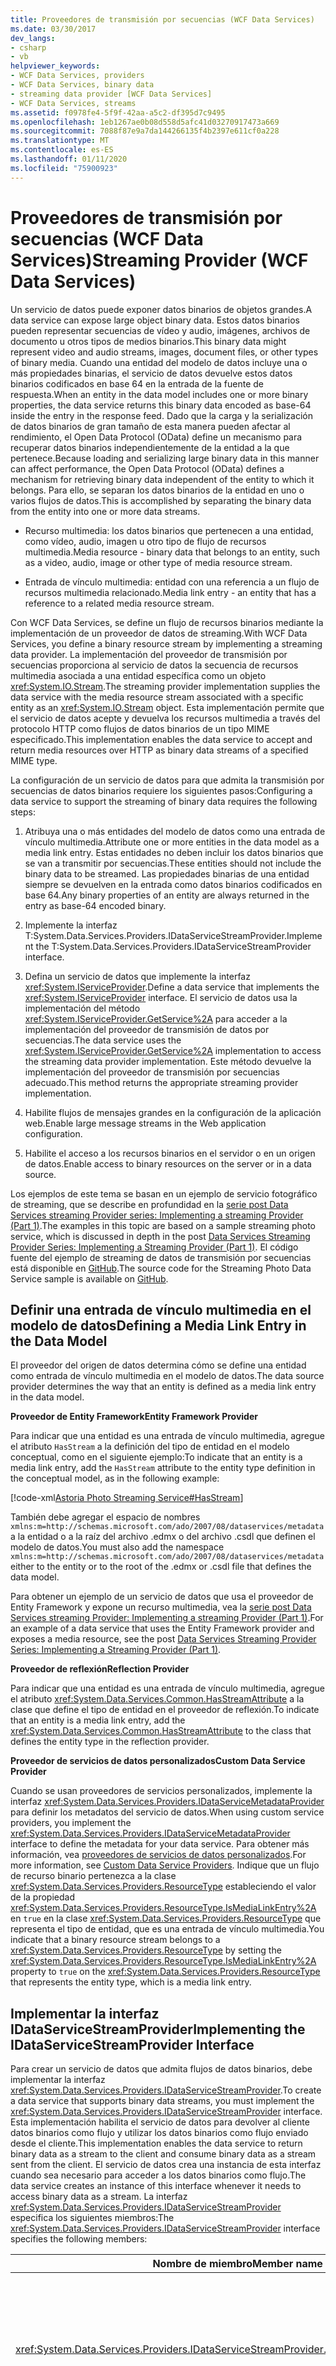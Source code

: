 ```yaml
---
title: Proveedores de transmisión por secuencias (WCF Data Services)
ms.date: 03/30/2017
dev_langs:
- csharp
- vb
helpviewer_keywords:
- WCF Data Services, providers
- WCF Data Services, binary data
- streaming data provider [WCF Data Services]
- WCF Data Services, streams
ms.assetid: f0978fe4-5f9f-42aa-a5c2-df395d7c9495
ms.openlocfilehash: 1eb1267ae0b08d558d5afc41d03270917473a669
ms.sourcegitcommit: 7088f87e9a7da144266135f4b2397e611cf0a228
ms.translationtype: MT
ms.contentlocale: es-ES
ms.lasthandoff: 01/11/2020
ms.locfileid: "75900923"
---
```

# <a name="streaming-provider-wcf-data-services"></a><span data-ttu-id="4c0fe-102">Proveedores de transmisión por secuencias (WCF Data Services)</span><span class="sxs-lookup"><span data-stu-id="4c0fe-102">Streaming Provider (WCF Data Services)</span></span>

<span data-ttu-id="4c0fe-103">Un servicio de datos puede exponer datos binarios de objetos grandes.</span><span class="sxs-lookup"><span data-stu-id="4c0fe-103">A data service can expose large object binary data.</span></span> <span data-ttu-id="4c0fe-104">Estos datos binarios pueden representar secuencias de vídeo y audio, imágenes, archivos de documento u otros tipos de medios binarios.</span><span class="sxs-lookup"><span data-stu-id="4c0fe-104">This binary data might represent video and audio streams, images, document files, or other types of binary media.</span></span> <span data-ttu-id="4c0fe-105">Cuando una entidad del modelo de datos incluye una o más propiedades binarias, el servicio de datos devuelve estos datos binarios codificados en base 64 en la entrada de la fuente de respuesta.</span><span class="sxs-lookup"><span data-stu-id="4c0fe-105">When an entity in the data model includes one or more binary properties, the data service returns this binary data encoded as base-64 inside the entry in the response feed.</span></span> <span data-ttu-id="4c0fe-106">Dado que la carga y la serialización de datos binarios de gran tamaño de esta manera pueden afectar al rendimiento, el Open Data Protocol (OData) define un mecanismo para recuperar datos binarios independientemente de la entidad a la que pertenece.</span><span class="sxs-lookup"><span data-stu-id="4c0fe-106">Because loading and serializing large binary data in this manner can affect performance, the Open Data Protocol (OData) defines a mechanism for retrieving binary data independent of the entity to which it belongs.</span></span> <span data-ttu-id="4c0fe-107">Para ello, se separan los datos binarios de la entidad en uno o varios flujos de datos.</span><span class="sxs-lookup"><span data-stu-id="4c0fe-107">This is accomplished by separating the binary data from the entity into one or more data streams.</span></span>

- <span data-ttu-id="4c0fe-108">Recurso multimedia: los datos binarios que pertenecen a una entidad, como vídeo, audio, imagen u otro tipo de flujo de recursos multimedia.</span><span class="sxs-lookup"><span data-stu-id="4c0fe-108">Media resource - binary data that belongs to an entity, such as a video, audio, image or other type of media resource stream.</span></span>

- <span data-ttu-id="4c0fe-109">Entrada de vínculo multimedia: entidad con una referencia a un flujo de recursos multimedia relacionado.</span><span class="sxs-lookup"><span data-stu-id="4c0fe-109">Media link entry - an entity that has a reference to a related media resource stream.</span></span>

<span data-ttu-id="4c0fe-110">Con WCF Data Services, se define un flujo de recursos binarios mediante la implementación de un proveedor de datos de streaming.</span><span class="sxs-lookup"><span data-stu-id="4c0fe-110">With WCF Data Services, you define a binary resource stream by implementing a streaming data provider.</span></span> <span data-ttu-id="4c0fe-111">La implementación del proveedor de transmisión por secuencias proporciona al servicio de datos la secuencia de recursos multimedia asociada a una entidad específica como un objeto <xref:System.IO.Stream>.</span><span class="sxs-lookup"><span data-stu-id="4c0fe-111">The streaming provider implementation supplies the data service with the media resource stream associated with a specific entity as an <xref:System.IO.Stream> object.</span></span> <span data-ttu-id="4c0fe-112">Esta implementación permite que el servicio de datos acepte y devuelva los recursos multimedia a través del protocolo HTTP como flujos de datos binarios de un tipo MIME especificado.</span><span class="sxs-lookup"><span data-stu-id="4c0fe-112">This implementation enables the data service to accept and return media resources over HTTP as binary data streams of a specified MIME type.</span></span>

<span data-ttu-id="4c0fe-113">La configuración de un servicio de datos para que admita la transmisión por secuencias de datos binarios requiere los siguientes pasos:</span><span class="sxs-lookup"><span data-stu-id="4c0fe-113">Configuring a data service to support the streaming of binary data requires the following steps:</span></span>

1. <span data-ttu-id="4c0fe-114">Atribuya una o más entidades del modelo de datos como una entrada de vínculo multimedia.</span><span class="sxs-lookup"><span data-stu-id="4c0fe-114">Attribute one or more entities in the data model as a media link entry.</span></span> <span data-ttu-id="4c0fe-115">Estas entidades no deben incluir los datos binarios que se van a transmitir por secuencias.</span><span class="sxs-lookup"><span data-stu-id="4c0fe-115">These entities should not include the binary data to be streamed.</span></span> <span data-ttu-id="4c0fe-116">Las propiedades binarias de una entidad siempre se devuelven en la entrada como datos binarios codificados en base 64.</span><span class="sxs-lookup"><span data-stu-id="4c0fe-116">Any binary properties of an entity are always returned in the entry as base-64 encoded binary.</span></span>

2. <span data-ttu-id="4c0fe-117">Implemente la interfaz T:System.Data.Services.Providers.IDataServiceStreamProvider.</span><span class="sxs-lookup"><span data-stu-id="4c0fe-117">Implement the T:System.Data.Services.Providers.IDataServiceStreamProvider interface.</span></span>

3. <span data-ttu-id="4c0fe-118">Defina un servicio de datos que implemente la interfaz <xref:System.IServiceProvider>.</span><span class="sxs-lookup"><span data-stu-id="4c0fe-118">Define a data service that implements the <xref:System.IServiceProvider> interface.</span></span> <span data-ttu-id="4c0fe-119">El servicio de datos usa la implementación del método <xref:System.IServiceProvider.GetService%2A> para acceder a la implementación del proveedor de transmisión de datos por secuencias.</span><span class="sxs-lookup"><span data-stu-id="4c0fe-119">The data service uses the <xref:System.IServiceProvider.GetService%2A> implementation to access the streaming data provider implementation.</span></span> <span data-ttu-id="4c0fe-120">Este método devuelve la implementación del proveedor de transmisión por secuencias adecuado.</span><span class="sxs-lookup"><span data-stu-id="4c0fe-120">This method returns the appropriate streaming provider implementation.</span></span>

4. <span data-ttu-id="4c0fe-121">Habilite flujos de mensajes grandes en la configuración de la aplicación web.</span><span class="sxs-lookup"><span data-stu-id="4c0fe-121">Enable large message streams in the Web application configuration.</span></span>

5. <span data-ttu-id="4c0fe-122">Habilite el acceso a los recursos binarios en el servidor o en un origen de datos.</span><span class="sxs-lookup"><span data-stu-id="4c0fe-122">Enable access to binary resources on the server or in a data source.</span></span>

<span data-ttu-id="4c0fe-123">Los ejemplos de este tema se basan en un ejemplo de servicio fotográfico de streaming, que se describe en profundidad en la [serie post Data Services streaming Provider series: Implementing a streaming Provider (Part 1)](https://docs.microsoft.com/archive/blogs/astoriateam/data-services-streaming-provider-series-implementing-a-streaming-provider-part-1).</span><span class="sxs-lookup"><span data-stu-id="4c0fe-123">The examples in this topic are based on a sample streaming photo service, which is discussed in depth in the post [Data Services Streaming Provider Series: Implementing a Streaming Provider (Part 1)](https://docs.microsoft.com/archive/blogs/astoriateam/data-services-streaming-provider-series-implementing-a-streaming-provider-part-1).</span></span> <span data-ttu-id="4c0fe-124">El código fuente del ejemplo de streaming de datos de transmisión por secuencias está disponible en [GitHub](https://github.com/microsoftarchive/msdn-code-gallery-community-s-z/tree/master/Streaming%20Photo%20OData%20Service%20Sample).</span><span class="sxs-lookup"><span data-stu-id="4c0fe-124">The source code for the Streaming Photo Data Service sample is available on [GitHub](https://github.com/microsoftarchive/msdn-code-gallery-community-s-z/tree/master/Streaming%20Photo%20OData%20Service%20Sample).</span></span>

## <a name="defining-a-media-link-entry-in-the-data-model"></a><span data-ttu-id="4c0fe-125">Definir una entrada de vínculo multimedia en el modelo de datos</span><span class="sxs-lookup"><span data-stu-id="4c0fe-125">Defining a Media Link Entry in the Data Model</span></span>

<span data-ttu-id="4c0fe-126">El proveedor del origen de datos determina cómo se define una entidad como entrada de vínculo multimedia en el modelo de datos.</span><span class="sxs-lookup"><span data-stu-id="4c0fe-126">The data source provider determines the way that an entity is defined as a media link entry in the data model.</span></span>

<span data-ttu-id="4c0fe-127">**Proveedor de Entity Framework**</span><span class="sxs-lookup"><span data-stu-id="4c0fe-127">**Entity Framework Provider**</span></span>

<span data-ttu-id="4c0fe-128">Para indicar que una entidad es una entrada de vínculo multimedia, agregue el atributo `HasStream` a la definición del tipo de entidad en el modelo conceptual, como en el siguiente ejemplo:</span><span class="sxs-lookup"><span data-stu-id="4c0fe-128">To indicate that an entity is a media link entry, add the `HasStream` attribute to the entity type definition in the conceptual model, as in the following example:</span></span>

[!code-xml[Astoria Photo Streaming Service#HasStream](../../../../samples/snippets/xml/VS_Snippets_Misc/astoria_photo_streaming_service/xml/photodata.edmx#hasstream)]

<span data-ttu-id="4c0fe-129">También debe agregar el espacio de nombres `xmlns:m=http://schemas.microsoft.com/ado/2007/08/dataservices/metadata` a la entidad o a la raíz del archivo .edmx o del archivo .csdl que definen el modelo de datos.</span><span class="sxs-lookup"><span data-stu-id="4c0fe-129">You must also add the namespace `xmlns:m=http://schemas.microsoft.com/ado/2007/08/dataservices/metadata` either to the entity or to the root of the .edmx or .csdl file that defines the data model.</span></span>

<span data-ttu-id="4c0fe-130">Para obtener un ejemplo de un servicio de datos que usa el proveedor de Entity Framework y expone un recurso multimedia, vea la [serie post Data Services streaming Provider: Implementing a streaming Provider (Part 1)](https://docs.microsoft.com/archive/blogs/astoriateam/data-services-streaming-provider-series-implementing-a-streaming-provider-part-1).</span><span class="sxs-lookup"><span data-stu-id="4c0fe-130">For an example of a data service that uses the Entity Framework provider and exposes a media resource, see the post [Data Services Streaming Provider Series: Implementing a Streaming Provider (Part 1)](https://docs.microsoft.com/archive/blogs/astoriateam/data-services-streaming-provider-series-implementing-a-streaming-provider-part-1).</span></span>

<span data-ttu-id="4c0fe-131">**Proveedor de reflexión**</span><span class="sxs-lookup"><span data-stu-id="4c0fe-131">**Reflection Provider**</span></span>

<span data-ttu-id="4c0fe-132">Para indicar que una entidad es una entrada de vínculo multimedia, agregue el atributo <xref:System.Data.Services.Common.HasStreamAttribute> a la clase que define el tipo de entidad en el proveedor de reflexión.</span><span class="sxs-lookup"><span data-stu-id="4c0fe-132">To indicate that an entity is a media link entry, add the <xref:System.Data.Services.Common.HasStreamAttribute> to the class that defines the entity type in the reflection provider.</span></span>

<span data-ttu-id="4c0fe-133">**Proveedor de servicios de datos personalizados**</span><span class="sxs-lookup"><span data-stu-id="4c0fe-133">**Custom Data Service Provider**</span></span>

<span data-ttu-id="4c0fe-134">Cuando se usan proveedores de servicios personalizados, implemente la interfaz <xref:System.Data.Services.Providers.IDataServiceMetadataProvider> para definir los metadatos del servicio de datos.</span><span class="sxs-lookup"><span data-stu-id="4c0fe-134">When using custom service providers, you implement the <xref:System.Data.Services.Providers.IDataServiceMetadataProvider> interface to define the metadata for your data service.</span></span> <span data-ttu-id="4c0fe-135">Para obtener más información, vea [proveedores de servicios de datos personalizados](custom-data-service-providers-wcf-data-services.md).</span><span class="sxs-lookup"><span data-stu-id="4c0fe-135">For more information, see [Custom Data Service Providers](custom-data-service-providers-wcf-data-services.md).</span></span> <span data-ttu-id="4c0fe-136">Indique que un flujo de recurso binario pertenezca a la clase <xref:System.Data.Services.Providers.ResourceType> estableciendo el valor de la propiedad <xref:System.Data.Services.Providers.ResourceType.IsMediaLinkEntry%2A> en `true` en la clase <xref:System.Data.Services.Providers.ResourceType> que representa el tipo de entidad, que es una entrada de vínculo multimedia.</span><span class="sxs-lookup"><span data-stu-id="4c0fe-136">You indicate that a binary resource stream belongs to a <xref:System.Data.Services.Providers.ResourceType> by setting the <xref:System.Data.Services.Providers.ResourceType.IsMediaLinkEntry%2A> property to `true` on the <xref:System.Data.Services.Providers.ResourceType> that represents the entity type, which is a media link entry.</span></span>

## <a name="implementing-the-idataservicestreamprovider-interface"></a><span data-ttu-id="4c0fe-137">Implementar la interfaz IDataServiceStreamProvider</span><span class="sxs-lookup"><span data-stu-id="4c0fe-137">Implementing the IDataServiceStreamProvider Interface</span></span>

<span data-ttu-id="4c0fe-138">Para crear un servicio de datos que admita flujos de datos binarios, debe implementar la interfaz <xref:System.Data.Services.Providers.IDataServiceStreamProvider>.</span><span class="sxs-lookup"><span data-stu-id="4c0fe-138">To create a data service that supports binary data streams, you must implement the <xref:System.Data.Services.Providers.IDataServiceStreamProvider> interface.</span></span> <span data-ttu-id="4c0fe-139">Esta implementación habilita el servicio de datos para devolver al cliente datos binarios como flujo y utilizar los datos binarios como flujo enviado desde el cliente.</span><span class="sxs-lookup"><span data-stu-id="4c0fe-139">This implementation enables the data service to return binary data as a stream to the client and consume binary data as a stream sent from the client.</span></span> <span data-ttu-id="4c0fe-140">El servicio de datos crea una instancia de esta interfaz cuando sea necesario para acceder a los datos binarios como flujo.</span><span class="sxs-lookup"><span data-stu-id="4c0fe-140">The data service creates an instance of this interface whenever it needs to access binary data as a stream.</span></span> <span data-ttu-id="4c0fe-141">La interfaz <xref:System.Data.Services.Providers.IDataServiceStreamProvider> especifica los siguientes miembros:</span><span class="sxs-lookup"><span data-stu-id="4c0fe-141">The <xref:System.Data.Services.Providers.IDataServiceStreamProvider> interface specifies the following members:</span></span>

|<span data-ttu-id="4c0fe-142">Nombre de miembro</span><span class="sxs-lookup"><span data-stu-id="4c0fe-142">Member name</span></span>|<span data-ttu-id="4c0fe-143">Descripción</span><span class="sxs-lookup"><span data-stu-id="4c0fe-143">Description</span></span>|
|-----------------|-----------------|
|<xref:System.Data.Services.Providers.IDataServiceStreamProvider.DeleteStream%2A>|<span data-ttu-id="4c0fe-144">El servicio de datos invoca este método para eliminar el recurso multimedia correspondiente cuando se elimina su entrada de vínculo multimedia.</span><span class="sxs-lookup"><span data-stu-id="4c0fe-144">This method is invoked by the data service to delete the corresponding media resource when its media link entry is deleted.</span></span> <span data-ttu-id="4c0fe-145">Cuando se implementa <xref:System.Data.Services.Providers.IDataServiceStreamProvider>, este método contiene el código que elimina el recurso multimedia asociado con la entrada de vínculo multimedia proporcionada.</span><span class="sxs-lookup"><span data-stu-id="4c0fe-145">When you implement <xref:System.Data.Services.Providers.IDataServiceStreamProvider>, this method contains the code that deletes the media resource associated with the supplied media link entry.</span></span>|
|<xref:System.Data.Services.Providers.IDataServiceStreamProvider.GetReadStream%2A>|<span data-ttu-id="4c0fe-146">El servicio de datos invoca este método para devolver un recurso multimedia como un flujo.</span><span class="sxs-lookup"><span data-stu-id="4c0fe-146">This method is invoked by the data service to return a media resource as a stream.</span></span> <span data-ttu-id="4c0fe-147">Cuando se implementa <xref:System.Data.Services.Providers.IDataServiceStreamProvider>, este método contiene el código que proporciona un flujo que el servicio de datos utiliza para devolver el recurso multimedia que está asociado a la entrada de vínculo multimedia proporcionada.</span><span class="sxs-lookup"><span data-stu-id="4c0fe-147">When you implement <xref:System.Data.Services.Providers.IDataServiceStreamProvider>, this method contains the code that provides a stream that is used by the data service to the return media resource that is associated with the provided media link entry.</span></span>|
|<xref:System.Data.Services.Providers.IDataServiceStreamProvider.GetReadStreamUri%2A>|<span data-ttu-id="4c0fe-148">El servicio de datos invoca este método para devolver el URI que se utiliza para solicitar el recurso multimedia de la entrada de vínculo multimedia.</span><span class="sxs-lookup"><span data-stu-id="4c0fe-148">This method is invoked by the data service to return the URI that is used to request the media resource for the media link entry.</span></span> <span data-ttu-id="4c0fe-149">Este valor se usa para crear el atributo `src` en el elemento de contenido de la entrada de vínculo multimedia que se utiliza para solicitar el flujo de datos.</span><span class="sxs-lookup"><span data-stu-id="4c0fe-149">This value is used to create the `src` attribute in the content element of the media link entry and that is used to request the data stream.</span></span> <span data-ttu-id="4c0fe-150">Cuando este método devuelve `null`, el servicio de datos automáticamente determina el URI.</span><span class="sxs-lookup"><span data-stu-id="4c0fe-150">When this method returns `null`, the data service automatically determines the URI.</span></span> <span data-ttu-id="4c0fe-151">Use este método cuando deba proporcionar clientes con acceso directo a datos binarios sin usar el proveedor de flujos.</span><span class="sxs-lookup"><span data-stu-id="4c0fe-151">Use this method when you need to provide clients with direct access to binary data without using the steam provider.</span></span>|
|<xref:System.Data.Services.Providers.IDataServiceStreamProvider.GetStreamContentType%2A>|<span data-ttu-id="4c0fe-152">El servicio de datos invoca este método para devolver el valor Content-Type del recurso multimedia asociado con la entrada de vínculo multimedia especificada.</span><span class="sxs-lookup"><span data-stu-id="4c0fe-152">This method is invoked by the data service to return the Content-Type value of the media resource that is associated with the specified media link entry.</span></span>|
|<xref:System.Data.Services.Providers.IDataServiceStreamProvider.GetStreamETag%2A>|<span data-ttu-id="4c0fe-153">El servicio de datos invoca este método para devolver el objeto eTag del flujo de datos que está asociado con la entidad especificada.</span><span class="sxs-lookup"><span data-stu-id="4c0fe-153">This method is invoked by the data service to return the eTag of the data stream that is associated with the specified entity.</span></span> <span data-ttu-id="4c0fe-154">Este método se utiliza cuando se administra la simultaneidad de los datos binarios.</span><span class="sxs-lookup"><span data-stu-id="4c0fe-154">This method is used when you manage concurrency for the binary data.</span></span> <span data-ttu-id="4c0fe-155">Cuando este método devuelve null, el servicio de datos no realiza el seguimiento de la simultaneidad.</span><span class="sxs-lookup"><span data-stu-id="4c0fe-155">When this method returns null, the data service does not track concurrency.</span></span>|
|<xref:System.Data.Services.Providers.IDataServiceStreamProvider.GetWriteStream%2A>|<span data-ttu-id="4c0fe-156">El servicio de datos invoca este método para obtener el flujo que se utiliza cuando se recibe el flujo enviado desde el cliente.</span><span class="sxs-lookup"><span data-stu-id="4c0fe-156">This method is invoked by the data service to obtain the stream that is used when receiving the stream sent from the client.</span></span> <span data-ttu-id="4c0fe-157">Cuando implemente la interfaz <xref:System.Data.Services.Providers.IDataServiceStreamProvider>, debe devolver un flujo grabable en el que el servicio de datos pueda escribir los datos del flujo recibidos.</span><span class="sxs-lookup"><span data-stu-id="4c0fe-157">When you implement <xref:System.Data.Services.Providers.IDataServiceStreamProvider>, you must return a writable stream to which the data service writes received stream data.</span></span>|
|<xref:System.Data.Services.Providers.IDataServiceStreamProvider.ResolveType%2A>|<span data-ttu-id="4c0fe-158">Devuelve un nombre de tipo calificado con el espacio de nombres que representa el tipo que el motor en tiempo de ejecución del servicio de datos debe crear para la entrada de vínculo multimedia asociada al flujo de datos del recurso multimedia que se está insertando.</span><span class="sxs-lookup"><span data-stu-id="4c0fe-158">Returns a namespace-qualified type name that represents the type that the data service runtime must create for the media link entry that is associated with the data stream for the media resource that is being inserted.</span></span>|

## <a name="creating-the-streaming-data-service"></a><span data-ttu-id="4c0fe-159">Crear el servicio de transmisión de datos por secuencias</span><span class="sxs-lookup"><span data-stu-id="4c0fe-159">Creating the Streaming Data Service</span></span>

<span data-ttu-id="4c0fe-160">Para proporcionar al tiempo de ejecución de WCF Data Services acceso a la implementación de <xref:System.Data.Services.Providers.IDataServiceStreamProvider>, el servicio de datos que cree también debe implementar la interfaz de <xref:System.IServiceProvider>.</span><span class="sxs-lookup"><span data-stu-id="4c0fe-160">To provide the WCF Data Services runtime with access to the <xref:System.Data.Services.Providers.IDataServiceStreamProvider> implementation, the data service that you create must also implement the <xref:System.IServiceProvider> interface.</span></span> <span data-ttu-id="4c0fe-161">En el siguiente ejemplo se muestra cómo implementar el método <xref:System.IServiceProvider.GetService%2A> para devolver una instancia de la clase `PhotoServiceStreamProvider` que implemente la interfaz <xref:System.Data.Services.Providers.IDataServiceStreamProvider>.</span><span class="sxs-lookup"><span data-stu-id="4c0fe-161">The following example shows how to implement the <xref:System.IServiceProvider.GetService%2A> method to return an instance of the `PhotoServiceStreamProvider` class that implements <xref:System.Data.Services.Providers.IDataServiceStreamProvider>.</span></span>

[!code-csharp[Astoria Photo Streaming Service#PhotoServiceStreamingProvider](../../../../samples/snippets/csharp/VS_Snippets_Misc/astoria_photo_streaming_service/cs/photodata.svc.cs#photoservicestreamingprovider)]
[!code-vb[Astoria Photo Streaming Service#PhotoServiceStreamingProvider](../../../../samples/snippets/visualbasic/VS_Snippets_Misc/astoria_photo_streaming_service/vb/photodata.svc.vb#photoservicestreamingprovider)]

<span data-ttu-id="4c0fe-162">Para obtener información general sobre cómo crear un servicio de datos, vea [configurar el servicio de datos](configuring-the-data-service-wcf-data-services.md).</span><span class="sxs-lookup"><span data-stu-id="4c0fe-162">For general information about how to create a data service, see [Configuring the Data Service](configuring-the-data-service-wcf-data-services.md).</span></span>

## <a name="enabling-large-binary-streams-in-the-hosting-environment"></a><span data-ttu-id="4c0fe-163">Habilitar flujos binarios grandes en el entorno de hospedaje</span><span class="sxs-lookup"><span data-stu-id="4c0fe-163">Enabling Large Binary Streams in the Hosting Environment</span></span>

<span data-ttu-id="4c0fe-164">Cuando se crea un servicio de datos en una aplicación Web de ASP.NET, se utiliza Windows Communication Foundation (WCF) para proporcionar la implementación del protocolo HTTP.</span><span class="sxs-lookup"><span data-stu-id="4c0fe-164">When you create a data service in an ASP.NET Web application, Windows Communication Foundation (WCF) is used to provide the HTTP protocol implementation.</span></span> <span data-ttu-id="4c0fe-165">De forma predeterminada, WCF limita el tamaño de los mensajes HTTP a solo 65 kilobytes.</span><span class="sxs-lookup"><span data-stu-id="4c0fe-165">By default, WCF limits the size of HTTP messages to only 65K bytes.</span></span> <span data-ttu-id="4c0fe-166">Para poder transmitir datos binarios grandes por secuencias al servicio de datos y desde él, debe configurar también la aplicación web para habilitar archivos binarios grandes y utilizar secuencias para la transferencia.</span><span class="sxs-lookup"><span data-stu-id="4c0fe-166">To be able to stream large binary data to and from the data service, you must also configure the Web application to enable large binary files and to use streams for transfer.</span></span> <span data-ttu-id="4c0fe-167">Para ello, en el elemento `<configuration />` del archivo Web.config de la aplicación agregue lo siguiente:</span><span class="sxs-lookup"><span data-stu-id="4c0fe-167">To do this, add the following in the `<configuration />` element of the application's Web.config file:</span></span>

> [!NOTE]
> <span data-ttu-id="4c0fe-168">Debe usar un modo de transferencia de <xref:System.ServiceModel.TransferMode.Streamed?displayProperty=nameWithType> para asegurarse de que WCF transmite los datos binarios en los mensajes de solicitud y respuesta, y no los almacena en búfer.</span><span class="sxs-lookup"><span data-stu-id="4c0fe-168">You must use a <xref:System.ServiceModel.TransferMode.Streamed?displayProperty=nameWithType> transfer mode to ensure that the binary data in both the request and response messages are streamed and not buffered by WCF.</span></span>

<span data-ttu-id="4c0fe-169">Para obtener más información, consulte [transferencia de mensajes de streaming](../../wcf/feature-details/streaming-message-transfer.md) y [cuotas de transporte](../../wcf/feature-details/transport-quotas.md).</span><span class="sxs-lookup"><span data-stu-id="4c0fe-169">For more information, see [Streaming Message Transfer](../../wcf/feature-details/streaming-message-transfer.md) and [Transport Quotas](../../wcf/feature-details/transport-quotas.md).</span></span>

<span data-ttu-id="4c0fe-170">De forma predeterminada, Internet Information Services (IIS) también limita el tamaño de las respuestas a 4 MB.</span><span class="sxs-lookup"><span data-stu-id="4c0fe-170">By default, Internet Information Services (IIS) also limits the size of requests to 4MB.</span></span> <span data-ttu-id="4c0fe-171">Para permitir que el servicio de datos reciba flujos mayores de 4 MB cuando se ejecute en IIS, también debe establecer el atributo `maxRequestLength` del [Elemento httpRuntime (esquema de configuración de ASP.net)](https://docs.microsoft.com/previous-versions/dotnet/netframework-4.0/e1f13641(v=vs.100)) en la sección configuración de `<system.web />`, como se muestra en el ejemplo siguiente:</span><span class="sxs-lookup"><span data-stu-id="4c0fe-171">To enable your data service to receive streams larger than 4MB when running on IIS, you must also set the `maxRequestLength` attribute of the [httpRuntime Element (ASP.NET Settings Schema)](https://docs.microsoft.com/previous-versions/dotnet/netframework-4.0/e1f13641(v=vs.100)) in the `<system.web />` configuration section, as shown in the following example:</span></span>

## <a name="using-data-streams-in-a-client-application"></a><span data-ttu-id="4c0fe-172">Usar flujos de datos en una aplicación cliente</span><span class="sxs-lookup"><span data-stu-id="4c0fe-172">Using Data Streams in a Client Application</span></span>

<span data-ttu-id="4c0fe-173">La biblioteca de cliente de WCF Data Services permite recuperar y actualizar estos recursos expuestos como secuencias binarias en el cliente.</span><span class="sxs-lookup"><span data-stu-id="4c0fe-173">The WCF Data Services client library enables you to both retrieve and update these exposed resources as binary streams on the client.</span></span> <span data-ttu-id="4c0fe-174">Para obtener más información, vea [trabajar con datos binarios](working-with-binary-data-wcf-data-services.md).</span><span class="sxs-lookup"><span data-stu-id="4c0fe-174">For more information, see [Working with Binary Data](working-with-binary-data-wcf-data-services.md).</span></span>

## <a name="considerations-for-working-with-a-streaming-provider"></a><span data-ttu-id="4c0fe-175">Consideraciones para trabajar con un proveedor de transmisión por secuencias</span><span class="sxs-lookup"><span data-stu-id="4c0fe-175">Considerations for Working with a Streaming Provider</span></span>

<span data-ttu-id="4c0fe-176">A continuación se enumeran algunas de las consideraciones que debe tener en cuenta al implementar un proveedor de transmisiones por secuencias y al tener acceso a los recursos multimedia de un servicio de datos.</span><span class="sxs-lookup"><span data-stu-id="4c0fe-176">The following are things to consider when you implement a streaming provider and when you access media resources from a data service.</span></span>

- <span data-ttu-id="4c0fe-177">Los recursos multimedia no admiten solicitudes MERGE.</span><span class="sxs-lookup"><span data-stu-id="4c0fe-177">MERGE requests are not supported for media resources.</span></span> <span data-ttu-id="4c0fe-178">Utilice una solicitud PUT para cambiar el recurso multimedia de una entidad existente.</span><span class="sxs-lookup"><span data-stu-id="4c0fe-178">Use a PUT request to change the media resource of an existing entity.</span></span>

- <span data-ttu-id="4c0fe-179">Una solicitud POST no se puede utilizar para crear una entrada de vínculo multimedia.</span><span class="sxs-lookup"><span data-stu-id="4c0fe-179">A POST request cannot be used to create a new media link entry.</span></span> <span data-ttu-id="4c0fe-180">En su lugar, debe emitir una solicitud POST para crear un nuevo recurso multimedia y el servicio de datos creará una entrada de vínculo multimedia con los valores predeterminados.</span><span class="sxs-lookup"><span data-stu-id="4c0fe-180">Instead, you must issue a POST request to create a new media resource, and the data service creates a new media link entry with default values.</span></span> <span data-ttu-id="4c0fe-181">Una solicitud MERGE o PUT posterior puede actualizar esta nueva entidad.</span><span class="sxs-lookup"><span data-stu-id="4c0fe-181">This new entity can be updated by a subsequent MERGE or PUT request.</span></span> <span data-ttu-id="4c0fe-182">También puede considerar la opción de almacenar en memoria caché la entidad y realizar actualizaciones en el contenedor de elementos eliminados, como establecer el valor de propiedad en el valor del encabezado Slug en la solicitud POST.</span><span class="sxs-lookup"><span data-stu-id="4c0fe-182">You may also consider caching the entity and make updates in the disposer, such as setting the property value to the value of the Slug header in the POST request.</span></span>

- <span data-ttu-id="4c0fe-183">Cuando se recibe una solicitud POST, el servicio de datos llama a <xref:System.Data.Services.Providers.IDataServiceStreamProvider.GetWriteStream%2A> para crear el recurso multimedia antes de llamar a <xref:System.Data.Services.IUpdatable.SaveChanges%2A> para crear la entrada de vínculo multimedia.</span><span class="sxs-lookup"><span data-stu-id="4c0fe-183">When a POST request is received, the data service calls <xref:System.Data.Services.Providers.IDataServiceStreamProvider.GetWriteStream%2A> to create the media resource before it calls <xref:System.Data.Services.IUpdatable.SaveChanges%2A> to create the media link entry.</span></span>

- <span data-ttu-id="4c0fe-184">Una implementación de <xref:System.Data.Services.Providers.IDataServiceStreamProvider.GetWriteStream%2A> no debe devolver un objeto <xref:System.IO.MemoryStream>.</span><span class="sxs-lookup"><span data-stu-id="4c0fe-184">An implementation of <xref:System.Data.Services.Providers.IDataServiceStreamProvider.GetWriteStream%2A> should not return a <xref:System.IO.MemoryStream> object.</span></span> <span data-ttu-id="4c0fe-185">Cuando se utiliza este tipo de flujo, se producirán problemas de recursos de memoria cuando el servicio reciba flujos de datos muy grandes.</span><span class="sxs-lookup"><span data-stu-id="4c0fe-185">When you use this kind of stream, memory resource issues will occur when the service receives very large data streams.</span></span>

- <span data-ttu-id="4c0fe-186">A continuación se enumeran algunas de las consideraciones que debe tener en cuenta al almacenar recursos multimedia en una base de datos:</span><span class="sxs-lookup"><span data-stu-id="4c0fe-186">The following are things to consider when storing media resources in a database:</span></span>

  - <span data-ttu-id="4c0fe-187">En el modelo de datos no debe incluirse una propiedad binaria que sea un recurso multimedia.</span><span class="sxs-lookup"><span data-stu-id="4c0fe-187">A binary property that is a media resource should not be included in the data model.</span></span> <span data-ttu-id="4c0fe-188">Todas las propiedades expuestas en un modelo de datos se devuelven en la entrada de una fuente de respuesta.</span><span class="sxs-lookup"><span data-stu-id="4c0fe-188">All properties exposed in a data model are returned in the entry in a response feed.</span></span>

  - <span data-ttu-id="4c0fe-189">Para mejorar el rendimiento con un flujo binario grande, recomendamos crear una clase de flujo personalizado para almacenar datos binarios en la base de datos.</span><span class="sxs-lookup"><span data-stu-id="4c0fe-189">To improve performance with a large binary stream, we recommend that you create a custom stream class to store binary data in the database.</span></span> <span data-ttu-id="4c0fe-190">La implementación de <xref:System.Data.Services.Providers.IDataServiceStreamProvider.GetWriteStream%2A> devuelve esta clase y envía los datos binarios a la base de datos en fragmentos.</span><span class="sxs-lookup"><span data-stu-id="4c0fe-190">This class is returned by your <xref:System.Data.Services.Providers.IDataServiceStreamProvider.GetWriteStream%2A> implementation and sends the binary data to the database in chunks.</span></span> <span data-ttu-id="4c0fe-191">En el caso de una base de datos SQL Server, se recomienda utilizar una secuencia de archivos para transmitir los datos a la base de datos cuando los datos binarios superen los 1 MB.</span><span class="sxs-lookup"><span data-stu-id="4c0fe-191">For a SQL Server database, we recommend that you use a FILESTREAM to stream data into the database when the binary data is larger than 1MB.</span></span>

  - <span data-ttu-id="4c0fe-192">Asegúrese de que la base de datos esté diseñada para almacenar los flujos binarios grandes que vaya a recibir el servicio de datos.</span><span class="sxs-lookup"><span data-stu-id="4c0fe-192">Ensure that your database is designed to store the binary large streams that are to be received by your data service.</span></span>

  - <span data-ttu-id="4c0fe-193">Cuando un cliente envía a una solicitud POST para insertar una entrada de vínculo multimedia con un recurso multimedia en una solicitud única, se llama a <xref:System.Data.Services.Providers.IDataServiceStreamProvider.GetWriteStream%2A> para obtener el flujo antes de que el servicio de datos inserte la nueva entidad en la base de datos.</span><span class="sxs-lookup"><span data-stu-id="4c0fe-193">When a client sends a POST request to insert a media link entry with a media resource in a single request, <xref:System.Data.Services.Providers.IDataServiceStreamProvider.GetWriteStream%2A> is called to obtain the stream before the data service inserts the new entity into the database.</span></span> <span data-ttu-id="4c0fe-194">Una implementación del proveedor de transmisiones por secuencias debe ser capaz de controlar este comportamiento del servicio de datos.</span><span class="sxs-lookup"><span data-stu-id="4c0fe-194">A streaming provider implementation must be able to handle this data service behavior.</span></span> <span data-ttu-id="4c0fe-195">Considere la opción de usar una tabla de datos independiente para almacenar los datos binarios o almacenar el flujo de datos en un archivo hasta que la entidad se haya insertado en la base de datos.</span><span class="sxs-lookup"><span data-stu-id="4c0fe-195">Consider using a separate data table to store the binary data or store the data stream in a file until after the entity has been inserted into the database.</span></span>

- <span data-ttu-id="4c0fe-196">Cuando implemente los métodos <xref:System.Data.Services.Providers.IDataServiceStreamProvider.DeleteStream%2A>, <xref:System.Data.Services.Providers.IDataServiceStreamProvider.GetReadStream%2A> o <xref:System.Data.Services.Providers.IDataServiceStreamProvider.GetWriteStream%2A>, debe utilizar el objeto eTag y los valores Content-Type y que se proporcionan como parámetros de método.</span><span class="sxs-lookup"><span data-stu-id="4c0fe-196">When you implement the <xref:System.Data.Services.Providers.IDataServiceStreamProvider.DeleteStream%2A>, <xref:System.Data.Services.Providers.IDataServiceStreamProvider.GetReadStream%2A>, or <xref:System.Data.Services.Providers.IDataServiceStreamProvider.GetWriteStream%2A> methods, you must use the eTag and Content-Type values that are supplied as method parameters.</span></span> <span data-ttu-id="4c0fe-197">No establezca el objeto eTag ni los encabezados Content-Type en la implementación del proveedor <xref:System.Data.Services.Providers.IDataServiceStreamProvider>.</span><span class="sxs-lookup"><span data-stu-id="4c0fe-197">Do not set eTag or Content-Type headers in your <xref:System.Data.Services.Providers.IDataServiceStreamProvider> provider implementation.</span></span>

- <span data-ttu-id="4c0fe-198">De forma predeterminada, el cliente envía secuencias binarias grandes mediante codificación de transferencia HTTP fragmentada.</span><span class="sxs-lookup"><span data-stu-id="4c0fe-198">By default, the client sends large binary streams by using a chunked HTTP Transfer-Encoding.</span></span> <span data-ttu-id="4c0fe-199">Dado que la Servidor de desarrollo de ASP.NET no admite este tipo de codificación, no puede usar este servidor web para hospedar un servicio de transmisión de datos que debe aceptar secuencias binarias de gran tamaño.</span><span class="sxs-lookup"><span data-stu-id="4c0fe-199">Because the ASP.NET Development Server does not support this kind of encoding, you cannot use this Web server to host a streaming data service that must accept large binary streams.</span></span> <span data-ttu-id="4c0fe-200">Para obtener más información sobre Servidor de desarrollo de ASP.NET, vea [servidores Web en Visual Studio para proyectos Web de ASP.net](https://docs.microsoft.com/previous-versions/aspnet/58wxa9w5(v=vs.120)).</span><span class="sxs-lookup"><span data-stu-id="4c0fe-200">For more information on ASP.NET Development Server, see [Web Servers in Visual Studio for ASP.NET Web Projects](https://docs.microsoft.com/previous-versions/aspnet/58wxa9w5(v=vs.120)).</span></span>

<a name="versioning"></a>

## <a name="versioning-requirements"></a><span data-ttu-id="4c0fe-201">Requisitos de control de versiones</span><span class="sxs-lookup"><span data-stu-id="4c0fe-201">Versioning Requirements</span></span>

<span data-ttu-id="4c0fe-202">El proveedor de transmisión por secuencias tiene los siguientes requisitos de control de versiones del protocolo OData:</span><span class="sxs-lookup"><span data-stu-id="4c0fe-202">The streaming provider has the following OData protocol versioning requirements:</span></span>

- <span data-ttu-id="4c0fe-203">El proveedor de transmisión por secuencias requiere que el servicio de datos admita la versión 2,0 del protocolo OData y versiones posteriores.</span><span class="sxs-lookup"><span data-stu-id="4c0fe-203">The streaming provider requires that the data service support version 2.0 of the OData protocol and later versions.</span></span>

<span data-ttu-id="4c0fe-204">Para obtener más información, vea [control de versiones del servicio de datos](data-service-versioning-wcf-data-services.md).</span><span class="sxs-lookup"><span data-stu-id="4c0fe-204">For more information, see [Data Service Versioning](data-service-versioning-wcf-data-services.md).</span></span>

## <a name="see-also"></a><span data-ttu-id="4c0fe-205">Vea también</span><span class="sxs-lookup"><span data-stu-id="4c0fe-205">See also</span></span>

- [<span data-ttu-id="4c0fe-206">Proveedores de Data Services</span><span class="sxs-lookup"><span data-stu-id="4c0fe-206">Data Services Providers</span></span>](data-services-providers-wcf-data-services.md)
- [<span data-ttu-id="4c0fe-207">Proveedores de servicios de datos personalizados</span><span class="sxs-lookup"><span data-stu-id="4c0fe-207">Custom Data Service Providers</span></span>](custom-data-service-providers-wcf-data-services.md)
- [<span data-ttu-id="4c0fe-208">Trabajo con datos binarios</span><span class="sxs-lookup"><span data-stu-id="4c0fe-208">Working with Binary Data</span></span>](working-with-binary-data-wcf-data-services.md)
